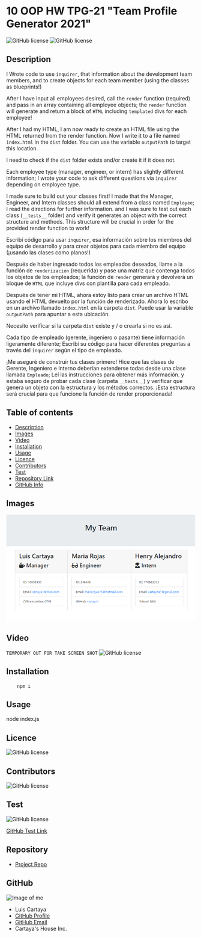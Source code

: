 
# **10 OOP HW TPG-21 "Team Profile Generator 2021"**

![GitHub license](https://img.shields.io/badge/Made%20by-%40cartaya1-orange)
![GitHub license](https://img.shields.io/badge/license-MIT-blue.svg)

## Description

I Wrote code to use `inquirer`, that information about the development team members, and to create objects for each team member (using the classes as blueprints!)

After I have input all employees desired, call the `render` function (required) and pass in an array containing all employee objects; the `render` function will generate and return a block of `HTML` including `templated` divs for each employee!

After I had my HTML, I am now ready to create an HTML file using the HTML returned from the render function. Now I write it to a file named `index.html` in the `dist` folder. You can use the variable `outputPath` to target this location.

I need to check if the `dist` folder exists and/or create it if it does not.

Each employee type (manager, engineer, or intern) has slightly different information; I wrote your code to ask different questions via `inquirer` depending on employee type.

I made sure to build out your classes first! I made that the Manager, Engineer, and Intern classes should all extend from a class named `Employee`; I read the directions for further information. and I was sure to test out each class (`__tests__` folder) and verify it generates an object with the correct structure and methods. This structure will be crucial in order for the provided render function to work!


Escribí código para usar `inquirer`, esa información sobre los miembros del equipo de desarrollo y para crear objetos para cada miembro del equipo (¡usando las clases como planos!)

Después de haber ingresado todos los empleados deseados, llame a la función de `renderización` (requerida) y pase una matriz que contenga todos los objetos de los empleados; la función de `render` generará y devolverá un bloque de `HTML` que incluye divs con plantilla para cada empleado.

Después de tener mi HTML, ahora estoy listo para crear un archivo HTML usando el HTML devuelto por la función de renderizado. Ahora lo escribo en un archivo llamado `index.html` en la carpeta `dist`. Puede usar la variable `outputPath` para apuntar a esta ubicación.

Necesito verificar si la carpeta `dist` existe y / o crearla si no es así.

Cada tipo de empleado (gerente, ingeniero o pasante) tiene información ligeramente diferente; Escribí su código para hacer diferentes preguntas a través del `inquirer` según el tipo de empleado.

¡Me aseguré de construir tus clases primero! Hice que las clases de Gerente, Ingeniero e Interno deberían extenderse todas desde una clase llamada `Empleado`; Leí las instrucciones para obtener más información. y estaba seguro de probar cada clase (carpeta `__tests__`) y verificar que genera un objeto con la estructura y los métodos correctos. ¡Esta estructura será crucial para que funcione la función de render proporcionada!

## Table of contents

- [Description](#Description)
- [Images](#Images)
- [Video](#Video)
- [Installation](#Installation)
- [Usage](#Usage)
- [Licence](#Licence)
- [Contributors](#Contributors)
- [Test](#Test)
- [Repository Link](#Repository)
- [GitHub Info](#GitHub) 


## Images 

![GitHub license](./myTeam.png)


## Video

`TEMPORARY OUT FOR TAKE SCREEN SHOT`
![GitHub license](./shortvideo.gif)


## Installation

        npm i

## Usage

node index.js

## Licence

![GitHub license](https://img.shields.io/badge/license-MIT-blue.svg)

## Contributors

![GitHub license](https://img.shields.io/badge/Made%20by-%40cartaya1-orange)

## Test

![GitHub license](https://img.shields.io/badge/test-100%25-success)

[GitHub Test Link](https://cartaya1.github.io/TPG-21/)


## Repository

- [Project Repo](https://github.com/cartaya1/RTPG-21)

## GitHub

![Image of me](https://avatars.githubusercontent.com/u/85638758?v=4)
- Luis Cartaya
- [GitHub Profile](https://github.com/cartaya1)
- [GitHub Email](cartaya1@msn.com)
- Cartaya's House Inc.